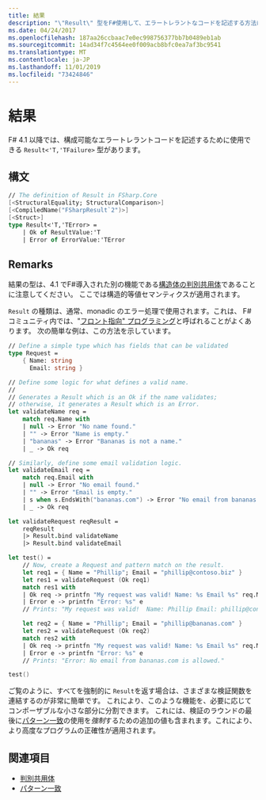 ```yaml
---
title: 結果
description: "\"Result\" 型をF#使用して、エラートレラントなコードを記述する方法について説明します。"
ms.date: 04/24/2017
ms.openlocfilehash: 187aa26ccbaac7e0ec998756377bb7b0489eb1ab
ms.sourcegitcommit: 14ad34f7c4564ee0f009acb8bfc0ea7af3bc9541
ms.translationtype: MT
ms.contentlocale: ja-JP
ms.lasthandoff: 11/01/2019
ms.locfileid: "73424846"
---
```

# <a name="results"></a>結果

F# 4.1 以降では、構成可能なエラートレラントコードを記述するために使用できる `Result<'T,'TFailure>` 型があります。

## <a name="syntax"></a>構文

```fsharp
// The definition of Result in FSharp.Core
[<StructuralEquality; StructuralComparison>]
[<CompiledName("FSharpResult`2")>]
[<Struct>]
type Result<'T,'TError> =
    | Ok of ResultValue:'T
    | Error of ErrorValue:'TError
```

## <a name="remarks"></a>Remarks

結果の型は、4.1 でF#導入された別の機能である[構造体の判別共用体](discriminated-unions.md#struct-discriminated-unions)であることに注意してください。  ここでは構造的等値セマンティクスが適用されます。

`Result` の種類は、通常、monadic のエラー処理で使用されます。これは、 F#コミュニティ内では、"[フロント指向" プログラミング](https://swlaschin.gitbooks.io/fsharpforfunandprofit/content/posts/recipe-part2.html)と呼ばれることがよくあります。  次の簡単な例は、この方法を示しています。

```fsharp
// Define a simple type which has fields that can be validated
type Request =
    { Name: string
      Email: string }

// Define some logic for what defines a valid name.
//
// Generates a Result which is an Ok if the name validates;
// otherwise, it generates a Result which is an Error.
let validateName req =
    match req.Name with
    | null -> Error "No name found."
    | "" -> Error "Name is empty."
    | "bananas" -> Error "Bananas is not a name."
    | _ -> Ok req

// Similarly, define some email validation logic.
let validateEmail req =
    match req.Email with
    | null -> Error "No email found."
    | "" -> Error "Email is empty."
    | s when s.EndsWith("bananas.com") -> Error "No email from bananas.com is allowed."
    | _ -> Ok req

let validateRequest reqResult =
    reqResult
    |> Result.bind validateName
    |> Result.bind validateEmail

let test() =
    // Now, create a Request and pattern match on the result.
    let req1 = { Name = "Phillip"; Email = "phillip@contoso.biz" }
    let res1 = validateRequest (Ok req1)
    match res1 with
    | Ok req -> printfn "My request was valid! Name: %s Email %s" req.Name req.Email
    | Error e -> printfn "Error: %s" e
    // Prints: "My request was valid!  Name: Phillip Email: phillip@consoto.biz"

    let req2 = { Name = "Phillip"; Email = "phillip@bananas.com" }
    let res2 = validateRequest (Ok req2)
    match res2 with
    | Ok req -> printfn "My request was valid! Name: %s Email %s" req.Name req.Email
    | Error e -> printfn "Error: %s" e
    // Prints: "Error: No email from bananas.com is allowed."

test()
```

ご覧のように、すべてを強制的に `Result`を返す場合は、さまざまな検証関数を連結するのが非常に簡単です。  これにより、このような機能を、必要に応じてコンポーザブルな小さな部分に分割できます。  これには、検証のラウンドの最後に[パターン一致](pattern-matching.md)の使用を*強制*するための追加の値も含まれます。これにより、より高度なプログラムの正確性が適用されます。

## <a name="see-also"></a>関連項目

- [判別共用体](discriminated-unions.md)
- [パターン一致](pattern-matching.md)
